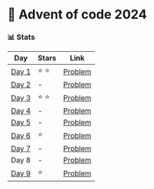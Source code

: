 # 🎄 Advent of code 2024

### 📊 Stats
| Day | Stars | Link |
| --- | ----- | ---- |
| [Day 1](https://github.com/Filipsys/advent-of-code-2024/tree/main/day-1) | ⭐️ ⭐️ | [Problem](https://adventofcode.com/2024/day/1) |
| [Day 2](https://github.com/Filipsys/advent-of-code-2024/tree/main/day-2) | - | [Problem](https://adventofcode.com/2024/day/2) |
| [Day 3](https://github.com/Filipsys/advent-of-code-2024/tree/main/day-3) | ⭐️ ⭐️ | [Problem](https://adventofcode.com/2024/day/3) |
| [Day 4](https://github.com/Filipsys/advent-of-code-2024/tree/main/day-4) | - | [Problem](https://adventofcode.com/2024/day/4) |
| [Day 5](https://github.com/Filipsys/advent-of-code-2024/tree/main/day-5) | - | [Problem](https://adventofcode.com/2024/day/5) |
| [Day 6](https://github.com/Filipsys/advent-of-code-2024/tree/main/day-6) | ⭐️ | [Problem](https://adventofcode.com/2024/day/6) |
| [Day 7](https://github.com/Filipsys/advent-of-code-2024/tree/main/day-7) | - | [Problem](https://adventofcode.com/2024/day/7) |
| Day 8 | - | [Problem](https://adventofcode.com/2024/day/8) |
| [Day 9](https://github.com/Filipsys/advent-of-code-2024/tree/main/day-9) | ⭐️ | [Problem](https://adventofcode.com/2024/day/9) |
